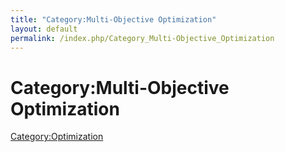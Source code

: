 ```yaml
---
title: "Category:Multi-Objective Optimization"
layout: default
permalink: /index.php/Category_Multi-Objective_Optimization
---
```


# Category:Multi-Objective Optimization

[Category:Optimization](Category_Optimization)